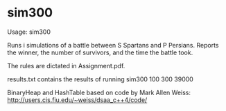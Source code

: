 # sim300
Usage: sim300 <runs> <Spartans> <Persians>

Runs i simulations of a battle between S Spartans and P Persians.
Reports the winner, the number of survivors, and the time the battle took.

The rules are dictated in Assignment.pdf.

results.txt contains the results of running sim300 100 300 39000

BinaryHeap and HashTable based on code by Mark Allen Weiss: http://users.cis.fiu.edu/~weiss/dsaa_c++4/code/
